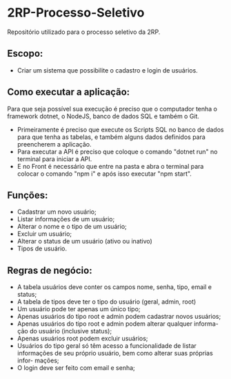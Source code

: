 # 2RP-Processo-Seletivo
Repositório utilizado para o processo seletivo da 2RP.

## Escopo:
* Criar um sistema que possibilite o cadastro e login de usuários.

## Como executar a aplicação:
Para que seja possível sua execução é preciso que o computador tenha o framework dotnet, o NodeJS, banco de dados SQL e também o Git.

* Primeiramente é preciso que execute os Scripts SQL no banco de dados para que tenha as tabelas, e também alguns dados definidos para preencherem a aplicação.
* Para executar a API é preciso que coloque o comando "dotnet run" no terminal para iniciar a API.
* E no Front é necessário que entre na pasta e abra o terminal para colocar o comando "npm i" e após isso executar "npm start".

## Funções:
 * Cadastrar um novo usuário;
 * Listar informações de um usuário;
 * Alterar o nome e o tipo de um usuário;
 * Excluir um usuário;
 * Alterar o status de um usuário (ativo ou inativo)
 * Tipos de usuário.
 
 ## Regras de negócio:
 * A tabela usuários deve conter os campos nome, senha, tipo, email e status;
 * A tabela de tipos deve ter o tipo do usuário (geral, admin, root)
 * Um usuário pode ter apenas um único tipo;
 * Apenas usuários do tipo root e admin podem cadastrar novos usuários;
 * Apenas usuários do tipo root e admin podem alterar qualquer informa- ção do usuário (inclusive status);
 * Apenas usuários root podem excluir usuários;
 * Usuários do tipo geral só têm acesso a funcionalidade de listar informações de seu próprio usuário, bem como alterar suas próprias infor- mações;
 * O login deve ser feito com email e senha;
